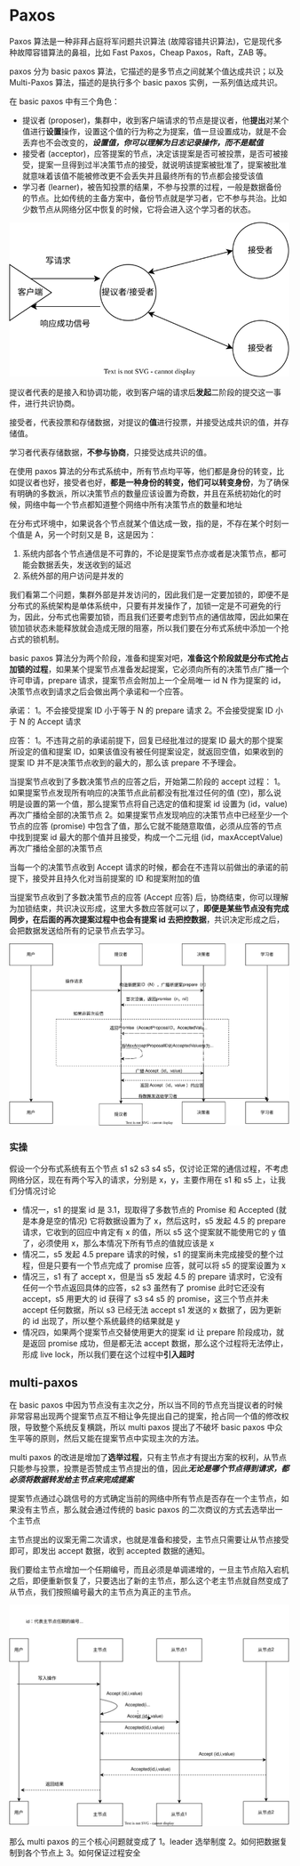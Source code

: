 # Paxos

Paxos 算法是一种非拜占庭将军问题共识算法 (故障容错共识算法)，它是现代多种故障容错算法的鼻祖，比如 Fast Paxos，Cheap Paxos，Raft，ZAB 等。

paxos 分为 basic paxos 算法，它描述的是多节点之间就某个值达成共识；以及 Multi-Paxos 算法，描述的是执行多个 basic paxos 实例，一系列值达成共识。

在 basic paxos 中有三个角色：
- 提议者 (proposer)，集群中，收到客户端请求的节点是提议者，他**提出**对某个值进行**设置**操作，设置这个值的行为称之为提案，值一旦设置成功，就是不会丢弃也不会改变的，***设置值，你可以理解为日志记录操作，而不是赋值***
- 接受者 (acceptor)，应答提案的节点，决定该提案是否可被投票，是否可被接受，提案一旦得到过半决策节点的接受，就说明该提案被批准了，提案被批准就意味着该值不能被修改更不会丢失并且最终所有的节点都会接受该值
- 学习者 (learner)，被告知投票的结果，不参与投票的过程，一般是数据备份的节点。比如传统的主备方案中，备份节点就是学习者，它不参与共治。比如少数节点从网络分区中恢复的时候，它将会进入这个学习者的状态。

![paxos1](./paxos1.svg)

提议者代表的是接入和协调功能，收到客户端的请求后**发起**二阶段的提交这一事件，进行共识协商。

接受者，代表投票和存储数据，对提议的**值**进行投票，并接受达成共识的值，并存储值。

学习者代表存储数据，**不参与协商**，只接受达成共识的值。

在使用 paxos 算法的分布式系统中，所有节点均平等，他们都是身份的转变，比如提议者也好，接受者也好，**都是一种身份的转变，他们可以转变身份**，为了确保有明确的多数派，所以决策节点的数量应该设置为奇数，并且在系统初始化的时候，网络中每一个节点都知道整个网络中所有决策节点的数量和地址

在分布式环境中，如果说各个节点就某个值达成一致，指的是，不存在某个时刻一个值是 A，另一个时刻又是 B，这是因为：

1. 系统内部各个节点通信是不可靠的，不论是提案节点亦或者是决策节点，都可能会数据丢失，发送收到的延迟
2. 系统外部的用户访问是并发的

我们看第二个问题，集群外部是并发访问的，因此我们是一定要加锁的，即便不是分布式的系统架构是单体系统中，只要有并发操作了，加锁一定是不可避免的行为，因此，分布式也需要加锁，而且我们还要考虑到节点的通信故障，因此如果在锁加锁状态未能释放就会造成无限的阻塞，所以我们要在分布式系统中添加一个抢占式的锁机制。

basic paxos 算法分为两个阶段，准备和提案对吧，**准备这个阶段就是分布式抢占加锁的过程**，如果某个提案节点准备发起提案，它必须向所有的决策节点广播一个许可申请，prepare 请求，提案节点会附加上一个全局唯一 id N 作为提案的 id，决策节点收到请求之后会做出两个承诺和一个应答。

承诺：
1。不会接受提案 ID 小于等于 N 的 prepare 请求
2。不会接受提案 ID 小于 N 的 Accept 请求

应答：
1。不违背之前的承诺前提下，回复已经批准过的提案 ID 最大的那个提案所设定的值和提案 ID，如果该值没有被任何提案设定，就返回空值，如果收到的提案 ID 并不是决策节点收到的最大的，那么该 prepare 不予理会。

当提案节点收到了多数决策节点的应答之后，开始第二阶段的 accept 过程：
1。如果提案节点发现所有响应的决策节点此前都没有批准过任何的值 (空)，那么说明是设置的第一个值，那么提案节点将自己选定的值和提案 id 设置为 (id，value) 再次广播给全部的决策节点
2。如果提案节点发现响应的决策节点中已经至少一个节点的应答 (promise) 中包含了值，那么它就不能随意取值，必须从应答的节点中找到提案 id 最大的那个值并且接受，构成一个二元组 (id，maxAcceptValue) 再次广播给全部的决策节点

当每一个的决策节点收到 Accept 请求的时候，都会在不违背以前做出的承诺的前提下，接受并且持久化对当前提案的 ID 和提案附加的值

当提案节点收到了多数决策节点的应答 (Accept 应答) 后，协商结束，你可以理解为加锁结束，共识决议形成，这里大多数应答就可以了，**即便是某些节点没有完成同步，在后面的再次提案过程中也会有提案 id 去把控数据**，共识决定形成之后，会把数据发送给所有的记录节点去学习。

![basicProxos](./basicProxos.svg)

### 实操
假设一个分布式系统有五个节点 s1 s2 s3 s4 s5，仅讨论正常的通信过程，不考虑网络分区，现在有两个写入的请求，分别是 x，y，主要作用在 s1 和 s5 上，让我们分情况讨论

- 情况一，s1 的提案 id 是 3.1，现取得了多数节点的 Promise 和 Accepted (就是本身是空的情况) 它将数据设置为了 x，然后这时，s5 发起 4.5 的 prepare 请求，它收到的回应中肯定有 x 的值，所以 s5 这个提案就不能使用它的 y 值了，必须使用 x，那么本情况下所有节点的值就应该是 x
- 情况二，s5 发起 4.5 prepare 请求的时候，s1 的提案尚未完成接受的整个过程，但是只要有一个节点完成了 promise 应答，就可以将 s5 的提案设置为 x
- 情况三，s1 有了 accept x，但是当 s5 发起 4.5 的 prepare 请求时，它没有任何一个节点返回具体的应答，s2 s3 虽然有了 promise 此时它还没有 accept，s5 用更大的 id 获得了 s3 s4 s5 的 promise，这三个节点并未 accept 任何数据，所以 s3 已经无法 accept s1 发送的 x 数据了，因为更新的 id 出现了，所以整个系统最终的结果就是 y
- 情况四，如果两个提案节点交替使用更大的提案 id 让 prepare 阶段成功，就是返回 promise 成功，但是都无法 accept 数据，那么这个过程将无法停止，形成 live lock，所以我们要在这个过程中**引入超时**
## multi-paxos
在 basic paxos 中因为节点没有主次之分，所以当不同的节点充当提议者的时候非常容易出现两个提案节点互不相让争先提出自己的提案，抢占同一个值的修改权限，导致整个系统反复横跳，所以 multi paxos 提出了不破坏 basic paxos 中众生平等的原则，然后又能在提案节点中实现主次的方法。

multi paxos 的改进是增加了**选举过程**，只有主节点才有提出方案的权利，从节点只能参与投票，投票是否赞成主节点提出的值，因此***无论是哪个节点得到请求，都必须将数据转发给主节点来完成提案***

提案节点通过心跳信号的方式确定当前的网络中所有节点是否存在一个主节点，如果没有主节点，那么就会通过传统的 basic paxos 的二次商议的方式去选举出一个主节点

主节点提出的议案无需二次请求，也就是准备和接受，主节点只需要让从节点接受即可，即发出 accept 数据，收到 accepted 数据的通知。

我们要给主节点增加一个任期编号，而且必须是单调递增的，一旦主节点陷入宕机之后，即便重新恢复了，只要选出了新的主节点，那么这个老主节点就自然变成了从节点，我们按照编号最大的主节点为真正的主节点。

![multi paxos](./multi-paxos.svg)

那么 multi paxos 的三个核心问题就变成了
1。leader 选举制度
2。如何把数据复制到各个节点上
3。如何保证过程安全









